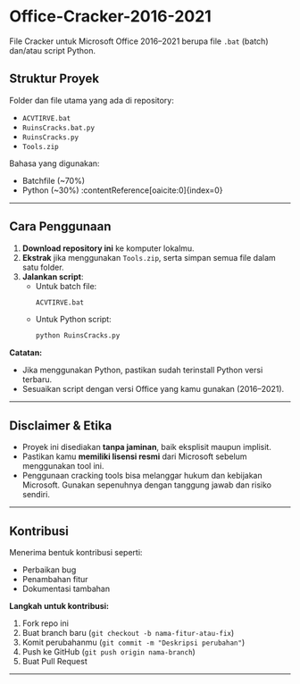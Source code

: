 # Office-Cracker-2016-2021

File Cracker untuk Microsoft Office 2016–2021 berupa file `.bat` (batch) dan/atau script Python.

## Struktur Proyek

Folder dan file utama yang ada di repository:

- `ACVTIRVE.bat`  
- `RuinsCracks.bat.py`  
- `RuinsCracks.py`  
- `Tools.zip`

Bahasa yang digunakan:
- Batchfile (~70%)  
- Python (~30%) :contentReference[oaicite:0]{index=0}

---

## Cara Penggunaan

1. **Download repository ini** ke komputer lokalmu.
2. **Ekstrak** jika menggunakan `Tools.zip`, serta simpan semua file dalam satu folder.
3. **Jalankan script**:
   - Untuk batch file:  
     ```bash
     ACVTIRVE.bat
     ```
   - Untuk Python script:  
     ```bash
     python RuinsCracks.py
     ```

**Catatan:**  
- Jika menggunakan Python, pastikan sudah terinstall Python versi terbaru.  
- Sesuaikan script dengan versi Office yang kamu gunakan (2016–2021).

---

## Disclaimer & Etika

- Proyek ini disediakan **tanpa jaminan**, baik eksplisit maupun implisit.
- Pastikan kamu **memiliki lisensi resmi** dari Microsoft sebelum menggunakan tool ini.  
- Penggunaan cracking tools bisa melanggar hukum dan kebijakan Microsoft. Gunakan sepenuhnya dengan tanggung jawab dan risiko sendiri.

---

## Kontribusi

Menerima bentuk kontribusi seperti:

- Perbaikan bug  
- Penambahan fitur  
- Dokumentasi tambahan  

 **Langkah untuk kontribusi:**
1. Fork repo ini
2. Buat branch baru (`git checkout -b nama-fitur-atau-fix`)
3. Komit perubahanmu (`git commit -m "Deskripsi perubahan"`)
4. Push ke GitHub (`git push origin nama-branch`)
5. Buat Pull Request

---

